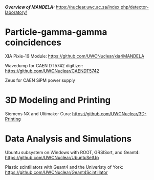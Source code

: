 ***Overview of MANDELA:*** https://nuclear.uwc.ac.za/index.php/detector-laboratory/

# Particle-gamma-gamma coincidences

XIA Pixie-16 Module: https://github.com/UWCNuclear/xia4MANDELA

Wavedump for CAEN DT5742 digitizer: https://github.com/UWCNuclear/CAENDT5742

Zeus for CAEN SiPM power supply

# 3D Modeling and Printing

Siemens NX and Ultimaker Cura: https://github.com/UWCNuclear/3D-Printing

# Data Analysis and Simulations

Ubuntu subsystem on Windows with ROOT, GRSISort, and Geant4: https://github.com/UWCNuclear/UbuntuSetUp

Plastic scintillators with Geant4 and the Univeristy of York: https://github.com/UWCNuclear/Geant4Scintillator


